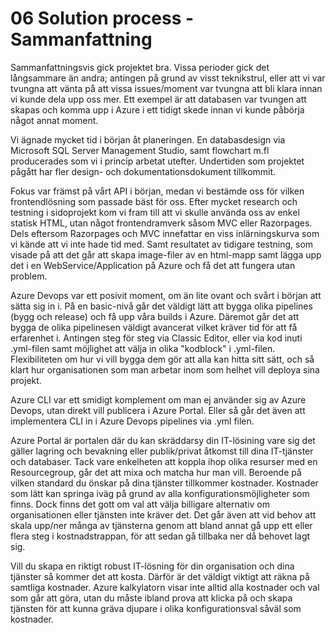 # 06 Solution process - Sammanfattning

Sammanfattningsvis gick projektet bra. Vissa perioder gick det långsammare än andra; antingen på grund av visst teknikstrul, eller att vi var tvungna att vänta på att vissa issues/moment var tvungna att bli klara innan vi kunde dela upp oss mer. Ett exempel är att databasen var tvungen att skapas och komma upp i Azure i ett tidigt skede innan vi kunde påbörja något annat moment.

Vi ägnade mycket tid i början åt planeringen. En databasdesign via Microsoft SQL Server Management Studio, samt flowchart m.fl producerades som vi i princip arbetat utefter. Undertiden som projektet pågått har fler design- och dokumentationsdokument tillkommit.

Fokus var främst på vårt API i början, medan vi bestämde oss för vilken frontendlösning som passade bäst för oss. Efter mycket research och testning i sidoprojekt kom vi fram till att vi skulle använda oss av enkel statisk HTML, utan något frontendramverk såsom MVC eller Razorpages. Dels eftersom Razorpages och MVC innefattar en viss inlärningskurva som vi kände att vi inte hade tid med.  Samt resultatet av tidigare testning, som visade på att det går att skapa image-filer av en html-mapp samt lägga upp det i en WebService/Application på Azure och få det att fungera utan problem.

Azure Devops var ett posivit moment, om än lite ovant och svårt i början att sätta sig in i. På en basic-nivå går det väldigt lätt att bygga olika pipelines (bygg och release) och få upp våra builds i Azure. Däremot går det att bygga de olika pipelinesen väldigt avancerat vilket kräver tid för att få erfarenhet i. Antingen steg för steg via Classic Editor, eller via kod inuti .yml-filen samt möjlighet att välja in olika "kodblock" i .yml-filen. Flexibiliteten om hur vi vill bygga dem gör att alla kan hitta sitt sätt, och så klart hur organisationen som man arbetar inom som helhet vill deploya sina projekt.

Azure CLI var ett smidigt komplement om man ej använder sig av Azure Devops, utan direkt vill publicera i Azure Portal. Eller så går det även att implementera CLI in i Azure Devops pipelines via .yml filen.

Azure Portal är portalen där du kan skräddarsy din IT-lösining vare sig det gäller lagring och bevakning eller publik/privat åtkomst till dina IT-tjänster och databaser. Tack vare enkelheten att koppla ihop olika resurser med en Resourcegroup, går det att mixa och matcha hur man vill. Beroende på vilken standard du önskar på dina tjänster tillkommer kostnader. Kostnader som lätt kan springa iväg på grund av alla konfigurationsmöjligheter som finns. Dock finns det gott om val att välja billigare alternativ om organisationen eller tjänsten inte kräver det. Det går även att vid behov att skala upp/ner många av tjänsterna genom att bland annat gå upp ett eller flera steg i kostnadstrappan, för att sedan gå tillbaka ner då behovet lagt sig.

Vill du skapa en riktigt robust IT-lösning för din organisation och dina tjänster så kommer det att kosta. Därför är det väldigt viktigt att räkna på samtliga kostnader. Azure kalkylatorn visar inte alltid alla kostnader och val som går att göra, utan du måste ibland prova att klicka på och skapa tjänsten för att kunna gräva djupare i olika konfigurationsval såväl som kostnader.